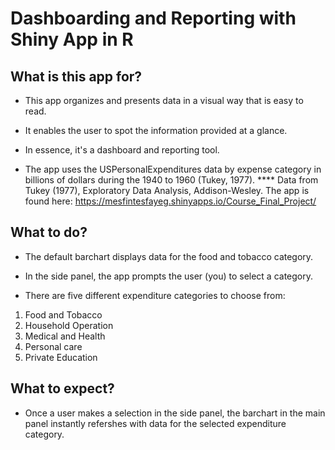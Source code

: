# Dashboarding and Reporting with Shiny App in R

## What is this app for?
- This app organizes and presents data in a visual way that is easy to read.  
- It enables the user to spot the information provided at a glance. 
- In essence, it's a dashboard and reporting tool.

- The app uses the USPersonalExpenditures data by expense category in billions of dollars during the 1940 to 1960 (Tukey, 1977). 
**** Data from Tukey (1977), Exploratory Data Analysis, Addison-Wesley.
The app is found here:
https://mesfintesfayeg.shinyapps.io/Course_Final_Project/

## What to do?
- The default barchart displays data for the food and tobacco category.

- In the side panel, the app prompts the user (you) to select a category.


- There are five different expenditure categories to choose from:

1. Food and Tobacco
2. Household Operation
3. Medical and Health
4. Personal care
5. Private Education

## What to expect?
- Once a user makes a selection in the side panel, the barchart in the main panel instantly refershes with data for the selected expenditure category. 
